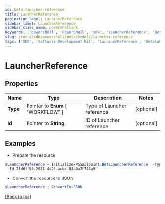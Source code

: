 ```yaml
---
id: beta-launcher-reference
title: LauncherReference
pagination_label: LauncherReference
sidebar_label: LauncherReference
sidebar_class_name: powershellsdk
keywords: ['powershell', 'PowerShell', 'sdk', 'LauncherReference', 'BetaLauncherReference'] 
slug: /tools/sdk/powershell/beta/models/launcher-reference
tags: ['SDK', 'Software Development Kit', 'LauncherReference', 'BetaLauncherReference']
---
```



# LauncherReference

## Properties

Name | Type | Description | Notes
------------ | ------------- | ------------- | -------------
**Type** |  Pointer to  **Enum** [  "WORKFLOW" ] | Type of Launcher reference | [optional] 
**Id** |  Pointer to **String** | ID of Launcher reference | [optional] 

## Examples

- Prepare the resource
```powershell
$LauncherReference = Initialize-PSSailpoint.BetaLauncherReference  -Type WORKFLOW `
 -Id 2fd6ff94-2081-4d29-acbc-83a0a2f744a5
```

- Convert the resource to JSON
```powershell
$LauncherReference | ConvertTo-JSON
```


[[Back to top]](#) 

